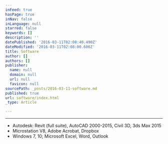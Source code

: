 ```yaml
---
inFeed: true
hasPage: true
inNav: false
inLanguage: null
starred: false
keywords: []
description: ''
datePublished: '2016-03-11T02:08:40.490Z'
dateModified: '2016-03-11T02:08:00.606Z'
title: Software
author: []
authors: []
publisher:
  name: null
  domain: null
  url: null
  favicon: null
sourcePath: _posts/2016-03-11-software.md
published: true
url: software/index.html
_type: Article

---
```

****

* Autodesk: Revit (full suite), AutoCAD 2000-2015, Civil 3D, 3ds Max 2015
* Microstation V8, Adobe Acrobat, Dropbox
* Windows 7, 10; Microsoft Excel, Word, Outlook